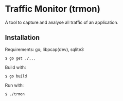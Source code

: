 Traffic Monitor (trmon)
=======================

A tool to capture and analyse all traffic of an application.

Installation
------------
Requirements: go, libpcap(dev), sqlite3

    $ go get ./...

Build with:

    $ go build

Run with:

    $ ./trmon
